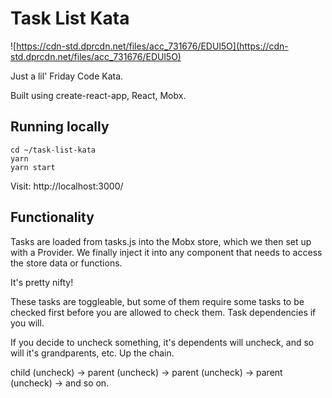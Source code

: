 # Task List Kata

![https://cdn-std.dprcdn.net/files/acc_731676/EDUl5O](https://cdn-std.dprcdn.net/files/acc_731676/EDUl5O)

Just a lil' Friday Code Kata.

Built using create-react-app, React, Mobx.

## Running locally

```
cd ~/task-list-kata
yarn
yarn start
```

Visit: http://localhost:3000/

## Functionality

Tasks are loaded from tasks.js into the Mobx store, which we then set up with a Provider. We
finally inject it into any component that needs to access the store data or functions.

It's pretty nifty!

These tasks are toggleable, but some of them require some tasks to be checked first before you
are allowed to check them. Task dependencies if you will.

If you decide to uncheck something, it's dependents will uncheck, and so will it's grandparents, etc. Up
the chain.

child (uncheck) -> parent (uncheck) -> parent (uncheck) -> parent (uncheck) -> and so on.
